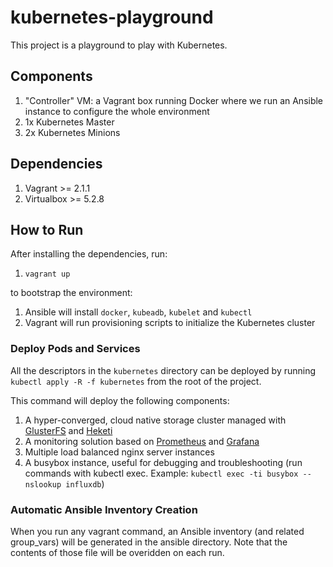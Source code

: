 # kubernetes-playground

This project is a playground to play with Kubernetes.

## Components

1. "Controller" VM: a Vagrant box running Docker where we run an Ansible instance to configure the whole environment
1. 1x Kubernetes Master
1. 2x Kubernetes Minions

## Dependencies

1. Vagrant >= 2.1.1
1. Virtualbox >= 5.2.8

## How to Run

After installing the dependencies, run:

1. `vagrant up`

to bootstrap the environment:
1. Ansible will install `docker`, `kubeadb`, `kubelet` and `kubectl`
1. Vagrant will run provisioning scripts to initialize the Kubernetes cluster

### Deploy Pods and Services

All the descriptors in the `kubernetes` directory can be deployed by running `kubectl apply -R -f kubernetes` from the root of the project.

This command will deploy the following components:

1. A hyper-converged, cloud native storage cluster managed with [GlusterFS](https://github.com/gluster/gluster-kubernetes) and [Heketi](https://github.com/heketi/heketi)
1. A monitoring solution based on [Prometheus](https://prometheus.io/) and [Grafana](https://grafana.com/)
1. Multiple load balanced nginx server instances
1. A busybox instance, useful for debugging and troubleshooting (run commands with kubectl exec. Example: `kubectl exec -ti busybox -- nslookup influxdb`)

### Automatic Ansible Inventory Creation

When you run any vagrant command, an Ansible inventory (and related group_vars) will be generated in the ansible directory.
Note that the contents of those file will be overidden on each run.
